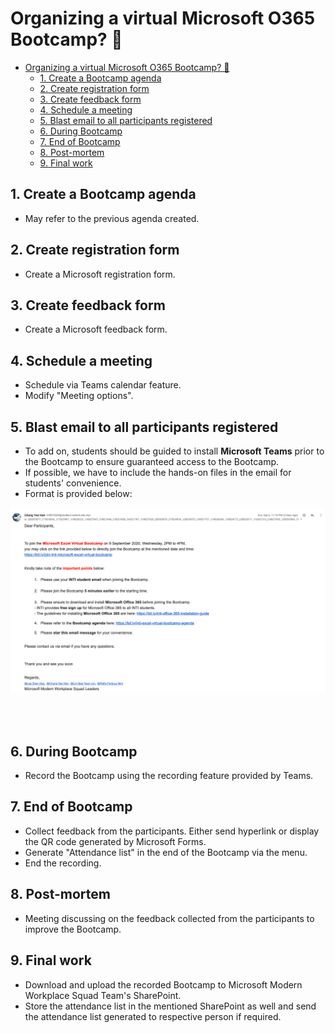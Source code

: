# Organizing a virtual Microsoft O365 Bootcamp? 🚀

- [Organizing a virtual Microsoft O365 Bootcamp? 🚀](#organizing-a-virtual-microsoft-o365-bootcamp-)
  - [1. Create a Bootcamp agenda](#1-create-a-bootcamp-agenda)
  - [2. Create registration form](#2-create-registration-form)
  - [3. Create feedback form](#3-create-feedback-form)
  - [4. Schedule a meeting](#4-schedule-a-meeting)
  - [5. Blast email to all participants registered](#5-blast-email-to-all-participants-registered)
  - [6. During Bootcamp](#6-during-bootcamp)
  - [7. End of Bootcamp](#7-end-of-bootcamp)
  - [8. Post-mortem](#8-post-mortem)
  - [9. Final work](#9-final-work)
  
## 1. Create a Bootcamp agenda

- May refer to the previous agenda created.

## 2. Create registration form 

- Create a Microsoft registration form.

## 3. Create feedback form 

- Create a Microsoft feedback form.

## 4. Schedule a meeting

- Schedule via Teams calendar feature.
- Modify "Meeting options".

## 5. Blast email to all participants registered

- To add on, students should be guided to install **Microsoft Teams** prior to the Bootcamp to ensure guaranteed access to the Bootcamp.
- If possible, we have to include the hands-on files in the email for students' convenience.
- Format is provided below:

![Email template](./email-template.png)

<br><br>

## 6. During Bootcamp

- Record the Bootcamp using the recording feature provided by Teams.

## 7. End of Bootcamp

- Collect feedback from the participants. Either send hyperlink or display the QR code generated by Microsoft Forms.
- Generate "Attendance list" in the end of the Bootcamp via the menu.
- End the recording.

## 8. Post-mortem

- Meeting discussing on the feedback collected from the participants to improve the Bootcamp.

## 9. Final work

- Download and upload the recorded Bootcamp to Microsoft Modern Workplace Squad Team's SharePoint.
- Store the attendance list in the mentioned SharePoint as well and send the attendance list generated to respective person if required.


